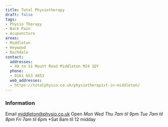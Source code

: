 ```yaml
---
title: Total Physiotherapy
draft: false
tags:
- Physio Therapy
- Back Pain
- Acupuncture
areas:
- Middleton
- Heywood
- Rochdale
contact:
  addresses:
  - 49 to 51 Mount Road Middleton M24 1DY
  phone:
  - 0161 653 4853
  web_addresses:
  - https://totalphysio.co.uk/physiotherapist-in-middleton/
---
```


### Information
Email middleton@physio.co.uk
Open
*Mon Wed Thu  7am til 9pm*
*Tue 7am til 8pm*
*Fri 7am til 6pm*
*Sat 8am til 12 midday

